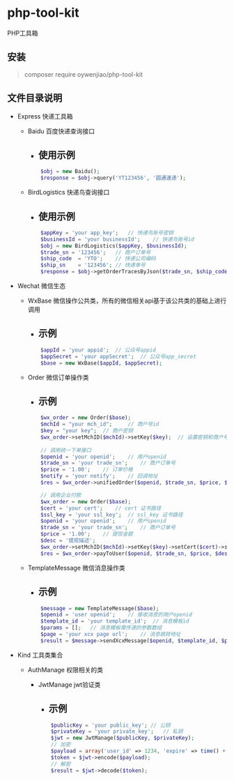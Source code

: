 # php-tool-kit
PHP工具箱


## 安装

> composer require oywenjiao/php-tool-kit


## 文件目录说明
+ Express   快递工具箱
    + Baidu 百度快递查询接口
        + ## 使用示例
        
        ```php
            $obj = new Baidu();
            $response = $obj->query('YT123456', '圆通速递');
        ```
      
    + BirdLogistics 快递鸟查询接口
        + ## 使用示例
        
        ```php
            $appKey = 'your app_key';   // 快递鸟账号密钥
            $businessId = 'your businessId';    // 快递鸟账号id
            $obj = new BirdLogistics($appKey, $businessId);
            $trade_sn = '123456';   // 商户订单号
            $ship_code  = 'YTO';    // 快递公司编码
            $ship_sn    = '123456'; // 快递单号
            $response = $obj->getOrderTracesByJson($trade_sn, $ship_code, $ship_sn);
        ```
      
+ Wechat    微信生态
    + WxBase    微信操作公共类，所有的微信相关api基于该公共类的基础上进行调用
        + ## 示例
    
        ```php
            $appId = 'your appid';  // 公众号appid
            $appSecret = 'your appSecret';  // 公众号app_secret
            $base = new WxBase($appId, $appSecret);
        ```
      
    + Order     微信订单操作类
        + ## 示例
        ```php
            $wx_order = new Order($base);
            $mchId = "your mch_id";     // 商户号id
            $key = "your key";  // 商户密钥
            $wx_order->setMchID($mchId)->setKey($key);  // 设置密钥和商户号
            
            // 调用统一下单接口
            $openid = 'your openid';    // 用户openid
            $trade_sn = 'your trade_sn';    // 商户订单号
            $price = '1.00';    // 订单价格
            $notify = 'your notify';    // 回调地址
            $res = $wx_order->unifiedOrder($openid, $trade_sn, $price, $notify);
      
            // 调用企业付款 
            $wx_order = new Order($base);
            $cert = 'your cert';    // cert 证书路径
            $ssl_key = 'your ssl_key';  // ssl_key 证书路径
            $openid = 'your openid';    // 用户openid
            $trade_sn = 'your trade_sn';    // 商户订单号
            $price = '1.00';    // 提现金额
            $desc = '提现描述';
            $wx_order->setMchID($mchId)->setKey($key)->setCert($cert)->setSslKey($ssl_key);
            $res = $wx_order->payToUser($openid, $trade_sn, $price, $desc);
        ```
      
    +   TemplateMessage     微信消息操作类
        + ##  示例
        ```php
            $message = new TemplateMessage($base);
            $openid = 'user openid';    // 接收消息的用户openid
            $template_id = 'your template_id';  // 消息模板id
            $params = [];   // 消息模板需传递的参数数组
            $page = 'your xcx page url';    // 消息跳转地址
            $result = $message->sendXcxMessage($openid, $template_id, $params, $page);
        ```
        
+ Kind 工具类集合

    + AuthManage    权限相关的类
    
        + JwtManage jwt验证类
            + ##    示例
            ```php
                $publicKey = 'your public_key'; // 公钥
                $privateKey = 'your private_key';   // 私钥
                $jwt = new JwtManage($publicKey, $privateKey);
                // 加密
                $payload = array('user_id' => 1234, 'expire' => time() + 100);
                $token = $jwt->encode($payload);
                // 解密
                $result = $jwt->decode($token);
            ```
    